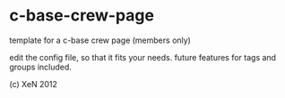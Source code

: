 c-base-crew-page
================

template for a c-base crew page (members only)

edit the config file, so that it fits your needs. future features for tags and groups included.

(c) XeN 2012
